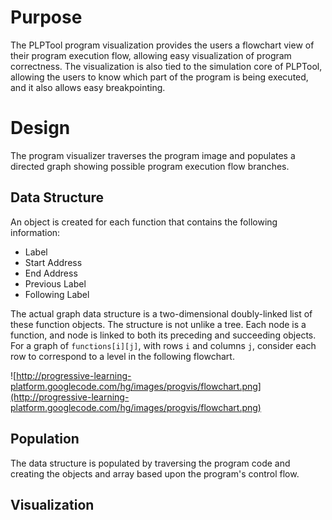 # Purpose #

The PLPTool program visualization provides the users a flowchart view of their program execution flow, allowing easy visualization of program correctness. The visualization is also tied to the simulation core of PLPTool, allowing the users to know which part of the program is being executed, and it also allows easy breakpointing.

# Design #

The program visualizer traverses the program image and populates a directed graph showing possible program execution flow branches.

## Data Structure ##

An object is created for each function that contains the following information:
  * Label
  * Start Address
  * End Address
  * Previous Label
  * Following Label

The actual graph data structure is a two-dimensional doubly-linked list of these function objects. The structure is not unlike a tree. Each node is a function, and node is linked to both its preceding and succeeding objects. For a graph of `functions[i][j]`, with rows `i` and columns `j`, consider each row to correspond to a level in the following flowchart.

![http://progressive-learning-platform.googlecode.com/hg/images/progvis/flowchart.png](http://progressive-learning-platform.googlecode.com/hg/images/progvis/flowchart.png)

## Population ##

The data structure is populated by traversing the program code and creating the objects and array based upon the program's control flow.

## Visualization ##